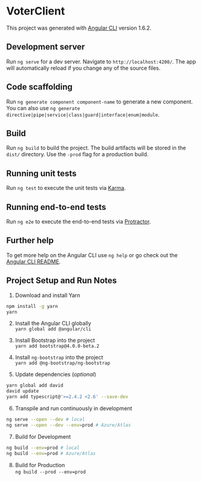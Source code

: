 # VoterClient

This project was generated with [Angular CLI](https://github.com/angular/angular-cli) version 1.6.2.

## Development server

Run `ng serve` for a dev server. Navigate to `http://localhost:4200/`. The app will automatically reload if you change any of the source files.

## Code scaffolding

Run `ng generate component component-name` to generate a new component. You can also use `ng generate directive|pipe|service|class|guard|interface|enum|module`.

## Build

Run `ng build` to build the project. The build artifacts will be stored in the `dist/` directory. Use the `-prod` flag for a production build.

## Running unit tests

Run `ng test` to execute the unit tests via [Karma](https://karma-runner.github.io).

## Running end-to-end tests

Run `ng e2e` to execute the end-to-end tests via [Protractor](http://www.protractortest.org/).

## Further help

To get more help on the Angular CLI use `ng help` or go check out the [Angular CLI README](https://github.com/angular/angular-cli/blob/master/README.md).

 ## Project Setup and Run Notes
 
 1. Download and install Yarn<br>
```bash
npm install -g yarn
yarn
```
 
 2. Install the Angular CLI globally<br>
   `yarn global add @angular/cli`
 
 3. Install Bootstrap into the project<br>
 `yarn add bootstrap@4.0.0-beta.2`
 
 4. Install `ng-bootstrap` into the project<br>
   `yarn add @ng-bootstrap/ng-bootstrap`
 
 5. Update dependencies (_optional_)
 
 ```bash
 yarn global add david
 david update
 yarn add typescript@'>=2.4.2 <2.6' --save-dev
 ```
 
 6. Transpile and run continuously in development
 
 ```bash
 ng serve --open --dev # local
 ng serve --open --dev --env=prod # Azure/Atlas
 ```
 
 7. Build for Development
 
 ```bash
 ng build --env=prod # local
 ng build --env=prod # Azure/Atlas
 ```
 
 8. Build for Production<br>
   `ng build --prod --env=prod`
